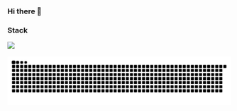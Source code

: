 ### Hi there 👋

<!--
**shineild/shineild** is a ✨ _special_ ✨ repository because its `README.md` (this file) appears on your GitHub profile.

Here are some ideas to get you started:

- 🔭 I’m currently working on ...
- 🌱 I’m currently learning ...
- 👯 I’m looking to collaborate on ...
- 🤔 I’m looking for help with ...
- 💬 Ask me about ...
- 📫 How to reach me: ...
- 😄 Pronouns: ...
- ⚡ Fun fact: ...
-->

### Stack
<img src="https://img.shields.io/badge/Python-3776AB?style=flat-square&logo=Python&logoColor=white"/></a>


![snake gif](https://github.com/shineild/shineild/blob/output/github-contribution-grid-snake.svg)
